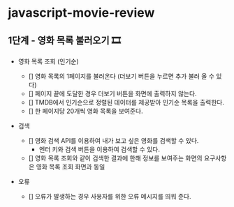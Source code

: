 # javascript-movie-review

## 1단계 - 영화 목록 불러오기 🎞

- 영화 목록 조회 (인기순)

  - [] 영화 목록의 1페이지를 불러온다 (더보기 버튼을 누르면 추가 불러 올 수 있다)
  - [] 페이지 끝에 도달한 경우 더보기 버튼을 화면에 출력하지 않는다.
  - [] TMDB에서 인기순으로 정렬된 데이터를 제공받아 인기순 목록을 출력한다.
  - [] 한 페이지당 20개씩 영화 목록을 보여준다.

- 검색

  - [] 영화 검색 API를 이용하여 내가 보고 싶은 영화를 검색할 수 있다.
    - 엔터 키와 검색 버튼을 이용하여 검색할 수 있다.
  - [] 영화 목록 조회와 같이 검색한 결과에 한해 정보를 보여주는 화면의 요구사항은 영화 목록 조회 화면과 동일

- 오류
  - [] 오류가 발생하는 경우 사용자를 위한 오류 메시지를 띄워 준다.

